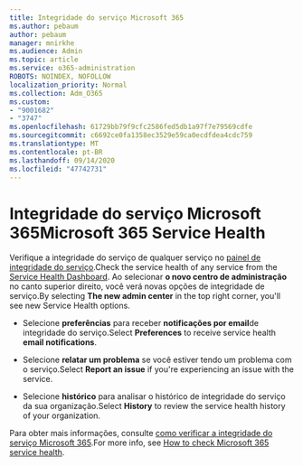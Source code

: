 ```yaml
---
title: Integridade do serviço Microsoft 365
ms.author: pebaum
author: pebaum
manager: mnirkhe
ms.audience: Admin
ms.topic: article
ms.service: o365-administration
ROBOTS: NOINDEX, NOFOLLOW
localization_priority: Normal
ms.collection: Adm_O365
ms.custom:
- "9001682"
- "3747"
ms.openlocfilehash: 61729bb79f9cfc2586fed5db1a97f7e79569cdfe
ms.sourcegitcommit: c6692ce0fa1358ec3529e59ca0ecdfdea4cdc759
ms.translationtype: MT
ms.contentlocale: pt-BR
ms.lasthandoff: 09/14/2020
ms.locfileid: "47742731"
---
```

# <a name="microsoft-365-service-health"></a><span data-ttu-id="f0138-102">Integridade do serviço Microsoft 365</span><span class="sxs-lookup"><span data-stu-id="f0138-102">Microsoft 365 Service Health</span></span>


<span data-ttu-id="f0138-103">Verifique a integridade do serviço de qualquer serviço no [painel de integridade do serviço](https://admin.microsoft.com/Adminportal/Home?source=applauncher#/servicehealth).</span><span class="sxs-lookup"><span data-stu-id="f0138-103">Check the service health of any service from the [Service Health Dashboard](https://admin.microsoft.com/Adminportal/Home?source=applauncher#/servicehealth).</span></span> <span data-ttu-id="f0138-104">Ao selecionar **o novo centro de administração** no canto superior direito, você verá novas opções de integridade de serviço.</span><span class="sxs-lookup"><span data-stu-id="f0138-104">By selecting **The new admin center** in the top right corner, you'll see new Service Health options.</span></span>

- <span data-ttu-id="f0138-105">Selecione **preferências** para receber **notificações por email**de integridade do serviço.</span><span class="sxs-lookup"><span data-stu-id="f0138-105">Select **Preferences** to receive service health **email notifications**.</span></span>

- <span data-ttu-id="f0138-106">Selecione **relatar um problema** se você estiver tendo um problema com o serviço.</span><span class="sxs-lookup"><span data-stu-id="f0138-106">Select **Report an issue** if you're experiencing an issue with the service.</span></span>

- <span data-ttu-id="f0138-107">Selecione **histórico** para analisar o histórico de integridade do serviço da sua organização.</span><span class="sxs-lookup"><span data-stu-id="f0138-107">Select **History** to review the service health history of your organization.</span></span> 

<span data-ttu-id="f0138-108">Para obter mais informações, consulte [como verificar a integridade do serviço Microsoft 365](https://docs.microsoft.com/office365/enterprise/view-service-health).</span><span class="sxs-lookup"><span data-stu-id="f0138-108">For more info, see [How to check Microsoft 365 service health](https://docs.microsoft.com/office365/enterprise/view-service-health).</span></span> 